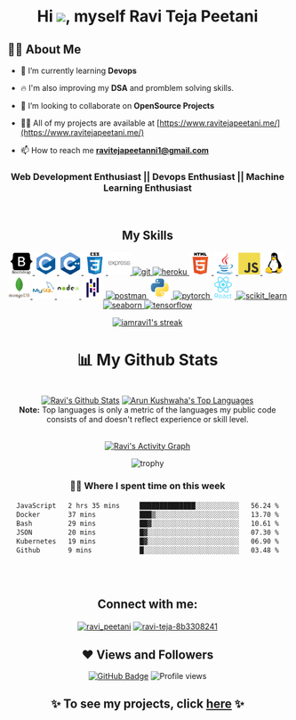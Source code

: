 ### <h1 align="center">Hi <img src="https://raw.githubusercontent.com/MartinHeinz/MartinHeinz/master/wave.gif" width="30px">, myself Ravi Teja Peetani

 ## 🙋‍♂️ About Me


- 🌱 I’m currently learning **Devops**
 
- 🔥 I'm also improving my **DSA** and promblem solving skills.

- 👯 I’m looking to collaborate on **OpenSource Projects**

- 👨‍💻 All of my projects are available at [https://www.ravitejapeetani.me/](https://www.ravitejapeetani.me/)

- 📫 How to reach me **ravitejapeetanni1@gmail.com**

##### <h3 align="center"> Web Development Enthusiast || Devops Enthusiast || Machine Learning Enthusiast </h3>
<br>
<h2 align="center">My Skills</h2>
<p align="center"> 
  <a href="https://getbootstrap.com" target="_blank" rel="noreferrer"> <img src="https://raw.githubusercontent.com/devicons/devicon/master/icons/bootstrap/bootstrap-plain-wordmark.svg" alt="bootstrap" width="40" height="40"/> </a> <a href="https://www.cprogramming.com/" target="_blank" rel="noreferrer"> <img src="https://raw.githubusercontent.com/devicons/devicon/master/icons/c/c-original.svg" alt="c" width="40" height="40"/> </a> <a href="https://www.w3schools.com/cpp/" target="_blank" rel="noreferrer"> <img src="https://raw.githubusercontent.com/devicons/devicon/master/icons/cplusplus/cplusplus-original.svg" alt="cplusplus" width="40" height="40"/> </a> <a href="https://www.w3schools.com/css/" target="_blank" rel="noreferrer"> <img src="https://raw.githubusercontent.com/devicons/devicon/master/icons/css3/css3-original-wordmark.svg" alt="css3" width="40" height="40"/> </a> <a href="https://expressjs.com" target="_blank" rel="noreferrer"> <img src="https://raw.githubusercontent.com/devicons/devicon/master/icons/express/express-original-wordmark.svg" alt="express" width="40" height="40"/> </a> <a href="https://git-scm.com/" target="_blank" rel="noreferrer"> <img src="https://www.vectorlogo.zone/logos/git-scm/git-scm-icon.svg" alt="git" width="40" height="40"/> </a> <a href="https://heroku.com" target="_blank" rel="noreferrer"> <img src="https://www.vectorlogo.zone/logos/heroku/heroku-icon.svg" alt="heroku" width="40" height="40"/> </a> <a href="https://www.w3.org/html/" target="_blank" rel="noreferrer"> <img src="https://raw.githubusercontent.com/devicons/devicon/master/icons/html5/html5-original-wordmark.svg" alt="html5" width="40" height="40"/> </a> <a href="https://www.java.com" target="_blank" rel="noreferrer"> <img src="https://raw.githubusercontent.com/devicons/devicon/master/icons/java/java-original.svg" alt="java" width="40" height="40"/> </a> <a href="https://developer.mozilla.org/en-US/docs/Web/JavaScript" target="_blank" rel="noreferrer"> <img src="https://raw.githubusercontent.com/devicons/devicon/master/icons/javascript/javascript-original.svg" alt="javascript" width="40" height="40"/> </a> <a href="https://www.linux.org/" target="_blank" rel="noreferrer"> <img src="https://raw.githubusercontent.com/devicons/devicon/master/icons/linux/linux-original.svg" alt="linux" width="40" height="40"/> </a> <a href="https://www.mongodb.com/" target="_blank" rel="noreferrer"> <img src="https://raw.githubusercontent.com/devicons/devicon/master/icons/mongodb/mongodb-original-wordmark.svg" alt="mongodb" width="40" height="40"/> </a> <a href="https://www.mysql.com/" target="_blank" rel="noreferrer"> <img src="https://raw.githubusercontent.com/devicons/devicon/master/icons/mysql/mysql-original-wordmark.svg" alt="mysql" width="40" height="40"/> </a> <a href="https://nodejs.org" target="_blank" rel="noreferrer"> <img src="https://raw.githubusercontent.com/devicons/devicon/master/icons/nodejs/nodejs-original-wordmark.svg" alt="nodejs" width="40" height="40"/> </a>  </a> <a href="https://pandas.pydata.org/" target="_blank" rel="noreferrer"> <img src="https://raw.githubusercontent.com/devicons/devicon/2ae2a900d2f041da66e950e4d48052658d850630/icons/pandas/pandas-original.svg" alt="pandas" width="40" height="40"/> </a> <a href="https://postman.com" target="_blank" rel="noreferrer"> <img src="https://www.vectorlogo.zone/logos/getpostman/getpostman-icon.svg" alt="postman" width="40" height="40"/> </a> <a href="https://www.python.org" target="_blank" rel="noreferrer"> <img src="https://raw.githubusercontent.com/devicons/devicon/master/icons/python/python-original.svg" alt="python" width="40" height="40"/> </a> <a href="https://pytorch.org/" target="_blank" rel="noreferrer"> <img src="https://www.vectorlogo.zone/logos/pytorch/pytorch-icon.svg" alt="pytorch" width="40" height="40"/> </a> <a href="https://reactjs.org/" target="_blank" rel="noreferrer"> <img src="https://raw.githubusercontent.com/devicons/devicon/master/icons/react/react-original-wordmark.svg" alt="react" width="40" height="40"/> </a> <a href="https://scikit-learn.org/" target="_blank" rel="noreferrer"> <img src="https://upload.wikimedia.org/wikipedia/commons/0/05/Scikit_learn_logo_small.svg" alt="scikit_learn" width="40" height="40"/> </a> <a href="https://seaborn.pydata.org/" target="_blank" rel="noreferrer"> <img src="https://seaborn.pydata.org/_images/logo-mark-lightbg.svg" alt="seaborn" width="40" height="40"/> </a> <a href="https://www.tensorflow.org" target="_blank" rel="noreferrer"> <img src="https://www.vectorlogo.zone/logos/tensorflow/tensorflow-icon.svg" alt="tensorflow" width="40" height="40"/> </a> 
</p>
 <p align="center">
    <a href="https://github.com/iamravi1/github-readme-streak-stats">
        <img title="🔥 Get streak stats for your profile at git.io/streak-stats" alt="iamravi1's streak" src="https://github-readme-streak-stats.herokuapp.com/?user=iamravi1&theme=black-ice&hide_border=true&stroke=0000&background=060A0CD0"/>
    </a>
</p>

<div align="center">
  
# 📊 My Github Stats

  <br/>
    <a href="https://github.com/iamravi1/github-readme-stats"><img alt="Ravi's Github Stats" src="https://github-readme-stats.vercel.app/api?username=iamravi1&show_icons=true&count_private=true&theme=react&hide_border=true&bg_color=0D1117" /></a>
  <a href="https://github.com/iamravi1/github-readme-stats"><img alt="Arun Kushwaha's Top Languages" src="https://github-readme-stats.vercel.app/api/top-langs/?username=iamravi1&langs_count=8&count_private=true&layout=compact&theme=react&hide_border=true&bg_color=0D1117" /></a>
  <br/>
  <b>Note:</b> Top languages is only a metric of the languages my public code consists of and doesn't reflect experience or skill level.


<br/>
<br/>

 <a href="https://github.com/iamravi1/github-readme-activity-graph"><img alt="Ravi's Activity Graph" src="https://github-readme-activity-graph.cyclic.app/graph?username=iamravi1&theme=react-dark&height=300&radius=300" /></a>

 ![trophy](https://github-profile-trophy.vercel.app/?username=iamravi1&row=1&no-bg=true)
  
  ### 👨‍💻 Where I spent time on this week
 <!--START_SECTION:waka-->

```text
JavaScript   2 hrs 35 mins     ██████████████░░░░░░░░░░░   56.24 %
Docker       37 mins           ███▒░░░░░░░░░░░░░░░░░░░░░   13.70 %
Bash         29 mins           ██▓░░░░░░░░░░░░░░░░░░░░░░   10.61 %
JSON         20 mins           █▓░░░░░░░░░░░░░░░░░░░░░░░   07.30 %
Kubernetes   19 mins           █▓░░░░░░░░░░░░░░░░░░░░░░░   06.90 %
Github       9 mins            █░░░░░░░░░░░░░░░░░░░░░░░░   03.48 %
```
  
 
<br/>
<br/>

## Connect with me:
<p align="center">
<a href="https://twitter.com/ravi_peetani" target="blank"><img align="center" src="https://raw.githubusercontent.com/rahuldkjain/github-profile-readme-generator/master/src/images/icons/Social/twitter.svg" alt="ravi_peetani" height="30" width="40" /></a>
<a href="https://linkedin.com/in/ravi-teja-8b3308241" target="blank"><img align="center" src="https://raw.githubusercontent.com/rahuldkjain/github-profile-readme-generator/master/src/images/icons/Social/linked-in-alt.svg" alt="ravi-teja-8b3308241" height="30" width="40" /></a>


</p>
 
## ❤ Views and Followers
<a href="https://github.com/iamravi1?tab=followers"><img src="https://img.shields.io/github/followers/iamravi1?label=Followers&style=social" alt="GitHub Badge"></a>   ![Profile views](https://gpvc.arturio.dev/iamravi1)  

 
 
 
  ## ✨ To see my projects, click <a href="https://github.com/iamravi1?tab=repositories">here</a> ✨</p>  
